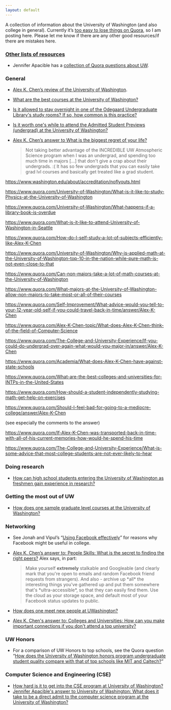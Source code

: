 ```yaml
---
layout: default
---
```


A collection of information about the University of Washington (and also
college in general).
Currently it’s [too easy to lose things on Quora](https://www.quora.com/How-do-people-find-posts-on-Quora-that-theyve-written-but-completely-forgotten-about), so I am posting here.
Please let me know if there are any other good resources/if there are mistakes here.

### [Other lists of resources](http://en.wikipedia.org/wiki/List_of_lists_of_lists)

-   Jennifer Apacible has a [collection of Quora questions about
    UW](https://jenpacollections.quora.com/University-of-Washington).

### General

- [Alex K. Chen’s review of the University of Washington](https://www.quora.com/Reviews-of-University-of-Washington/review/Alex-K-Chen).

- [What are the best courses at the University of Washington?](https://www.quora.com/University-of-Washington/What-are-the-best-courses-at-the-University-of-Washington)

- [Is it allowed to stay overnight in one of the Odegaard Undergraduate Library's study rooms? If so, how common is this practice?](https://www.quora.com/University-of-Washington/Is-it-allowed-to-stay-overnight-in-one-of-the-Odegaard-Undergraduate-Librarys-study-rooms-If-so-how-common-is-this-practice)

- [Is it worth one's while to attend the Admitted Student Previews (undergrad) at the University of Washington?](https://www.quora.com/University-of-Washington/Is-it-worth-ones-while-to-attend-the-Admitted-Student-Previews-undergrad-at-the-University-of-Washington)

- [Alex K. Chen’s answer to What is the biggest regret of your life?](https://www.quora.com/What-is-the-biggest-regret-of-your-life/answer/Alex-K-Chen)

  > Not taking better advantage of the INCREDIBLE UW Atmospheric Science program when I was an undergrad, and spending too much time in majors [...] that don't give a crap about their undergrads. :( It has so few undergrads that you can easily take grad lvl courses and basically get treated like a grad student.

https://www.washington.edu/about/accreditation/noflyouts.html

https://www.quora.com/University-of-Washington/What-is-it-like-to-study-Physics-at-the-University-of-Washington

https://www.quora.com/University-of-Washington/What-happens-if-a-library-book-is-overdue

https://www.quora.com/What-is-it-like-to-attend-University-of-Washington-in-Seattle

https://www.quora.com/How-do-I-self-study-a-lot-of-subjects-efficiently-like-Alex-K-Chen

https://www.quora.com/University-of-Washington/Why-is-applied-math-at-the-University-of-Washington-top-10-in-the-nation-while-pure-math-is-not-even-close-to-that

https://www.quora.com/Can-non-majors-take-a-lot-of-math-courses-at-the-University-of-Washington

https://www.quora.com/What-majors-at-the-University-of-Washington-allow-non-majors-to-take-most-or-all-of-their-courses

https://www.quora.com/Self-Improvement/What-advice-would-you-tell-to-your-12-year-old-self-if-you-could-travel-back-in-time/answer/Alex-K-Chen

https://www.quora.com/Alex-K-Chen-topic/What-does-Alex-K-Chen-think-of-the-field-of-Computer-Science

https://www.quora.com/The-College-and-University-Experience/If-you-could-do-undergrad-over-again-what-would-you-major-in/answer/Alex-K-Chen

https://www.quora.com/Academia/What-does-Alex-K-Chen-have-against-state-schools

https://www.quora.com/What-are-the-best-colleges-and-universities-for-INTPs-in-the-United-States

https://www.quora.com/How-should-a-student-independently-studying-math-get-help-on-exercises

https://www.quora.com/Should-I-feel-bad-for-going-to-a-mediocre-college/answer/Alex-K-Chen

(see especially the comments to the answer)

https://www.quora.com/If-Alex-K-Chen-was-transported-back-in-time-with-all-of-his-current-memories-how-would-he-spend-his-time

https://www.quora.com/The-College-and-University-Experience/What-is-some-advice-that-most-college-students-are-not-ever-likely-to-hear

### Doing research

-   [How can high school students entering the University of Washington
    as freshmen gain experience in
    research?](https://www.quora.com/How-can-high-school-students-entering-the-University-of-Washington-as-freshmen-gain-experience-in-research)

### Getting the most out of UW

- [How does one sample graduate level courses at the University of Washington?](https://www.quora.com/How-does-one-sample-graduate-level-courses-at-the-University-of-Washington)

### Networking

-   See Jonah and Vipul’s “[Using Facebook
    effectively](http://info.cognitomentoring.org/wiki/Using_Facebook_effectively)”
    for reasons why Facebook might be useful in college.
-   [Alex K. Chen’s answer to: People Skills: What is the secret to
    finding the right
    peers?](https://www.quora.com/People-Skills/What-is-the-secret-to-finding-the-right-peers/answer/Alex-K-Chen)
    Alex says, in part:

    > Make yourself **extremely** stalkable and Googleable (and clearly
    > mark that you're open to emails and random Facebook friend
    > requests from strangers). And also - archive up \*all\* the
    > interesting things you've gathered up and put them somewhere
    > that's \*ultra-accessible\*, so that they can easily find them.
    > Use the cloud as your storage space, and default most of your
    > Facebook status updates to public.

-   [How does one meet new people at
    UWashington?](https://www.quora.com/University-of-Washington/How-does-one-meet-new-people-at-UWashington)
-   [Alex K. Chen's answer to: Colleges and Universities: How can you
    make important connections if you don't attend a top
    university?](https://www.quora.com/Colleges-and-Universities/How-can-you-make-important-connections-if-you-dont-attend-a-top-university/answer/Alex-K-Chen)

### UW Honors

-   For a comparison of UW Honors to top schools, see the Quora question
    “[How does the University of Washington honors program undergraduate
    student quality compare with that of top schools like MIT and
    Caltech?](https://www.quora.com/How-does-the-University-of-Washington-honors-program-undergraduate-student-quality-compare-with-that-of-top-schools-like-MIT-and-Caltech)”

### Computer Science and Engineering (CSE)

-   [How hard is it to get into the CSE program at University of
    Washington?](https://www.quora.com/How-hard-is-it-to-get-into-the-CSE-program-at-University-of-Washington)
-   [Jennifer Apacible's answer to University of Washington: What does
    it take to be a direct admit to the computer science program at the
    University of
    Washington?](https://www.quora.com/University-of-Washington/What-does-it-take-to-be-a-direct-admit-to-the-computer-science-program-at-the-University-of-Washington/answer/Jennifer-Apacible-1)

